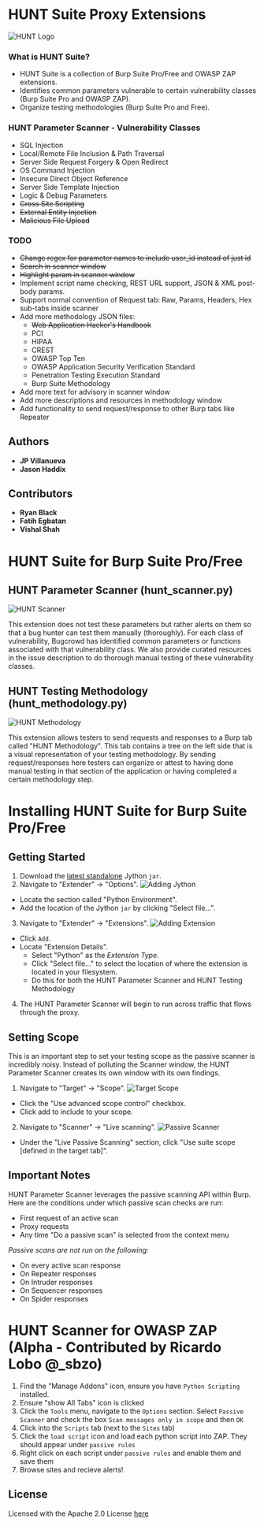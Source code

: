 # HUNT Suite Proxy Extensions 

![HUNT Logo](/images/logo.png)

### What is HUNT Suite?
* HUNT Suite is a collection of Burp Suite Pro/Free and OWASP ZAP extensions.
* Identifies common parameters vulnerable to certain vulnerability classes (Burp Suite Pro and OWASP ZAP). 
* Organize testing methodologies (Burp Suite Pro and Free).

### HUNT Parameter Scanner - Vulnerability Classes

* SQL Injection
* Local/Remote File Inclusion & Path Traversal
* Server Side Request Forgery & Open Redirect
* OS Command Injection
* Insecure Direct Object Reference
* Server Side Template Injection
* Logic & Debug Parameters
* ~~Cross Site Scripting~~
* ~~External Entity Injection~~
* ~~Malicious File Upload~~


### TODO
* ~~Change regex for parameter names to include user_id instead of just id~~
* ~~Search in scanner window~~
* ~~Highlight param in scanner window~~
* Implement script name checking, REST URL support, JSON & XML post-body params.
* Support normal convention of Request tab: Raw, Params, Headers, Hex sub-tabs inside scanner
* Add more methodology JSON files:
  * ~~Web Application Hacker's Handbook~~
  * PCI
  * HIPAA
  * CREST
  * OWASP Top Ten
  * OWASP Application Security Verification Standard
  * Penetration Testing Execution Standard
  * Burp Suite Methodology
* Add more text for advisory in scanner window
* Add more descriptions and resources in methodology window
* Add functionality to send request/response to other Burp tabs like Repeater

## Authors

* **JP Villanueva**
* **Jason Haddix**

## Contributors
* **Ryan Black**
* **Fatih Egbatan**
* **Vishal Shah**


# HUNT Suite for Burp Suite Pro/Free

## HUNT Parameter Scanner (hunt_scanner.py)

![HUNT Scanner](/images/scanner.png)

This extension does not test these parameters but rather alerts on them so that a bug hunter can test them manually (thoroughly). For each class of vulnerability, Bugcrowd has identified common parameters or functions associated with that vulnerability class. We also provide curated resources in the issue description to do thorough manual testing of these vulnerability classes.

## HUNT Testing Methodology (hunt_methodology.py)

![HUNT Methodology](/images/methodology.png)

This extension allows testers to send requests and responses to a Burp tab called "HUNT Methodology". This tab contains a tree on the left side that is a visual representation of your testing methodology. By sending request/responses here testers can organize or attest to having done manual testing in that section of the application or having completed a certain methodology step.

# Installing HUNT Suite for Burp Suite Pro/Free

## Getting Started
1. Download the [latest standalone](http://www.jython.org/downloads.html) Jython `jar`.
2. Navigate to "Extender" -> "Options". 
  ![Adding Jython](/images/jython.png)
  * Locate the section called "Python Environment".
  * Add the location of the Jython `jar` by clicking "Select file...".
3. Navigate to "Extender" -> "Extensions".
  ![Adding Extension](/images/extension.png)
  * Click `Add`.
  * Locate "Extension Details".
    * Select "Python" as the *Extension Type*.
    * Click "Select file..." to select the location of where the extension is located in your filesystem.
    * Do this for both the HUNT Parameter Scanner and HUNT Testing Methodology
4. The HUNT Parameter Scanner will begin to run across traffic that flows through the proxy.

## Setting Scope
This is an important step to set your testing scope as the passive scanner is incredibly noisy. Instead of polluting the Scanner window, the HUNT Parameter Scanner creates its own window with its own findings.
1. Navigate to "Target" -> "Scope".
  ![Target Scope](/images/target_scope.png)
  * Click the "Use advanced scope control" checkbox.
  * Click add to include to your scope.
2. Navigate to "Scanner" -> "Live scanning".
  ![Passive Scanner](/images/passive_scanner.png)
  * Under the "Live Passive Scanning" section, click "Use suite scope \[defined in the target tab\]".

## Important Notes
HUNT Parameter Scanner leverages the passive scanning API within Burp. Here are the conditions under which passive scan checks are run: 
* First request of an active scan
* Proxy requests
* Any time "Do a passive scan" is selected from the context menu

*Passive scans are not run on the following:*
* On every active scan response
* On Repeater responses
* On Intruder responses
* On Sequencer responses
* On Spider responses

# HUNT Scanner for OWASP ZAP (Alpha - Contributed by Ricardo Lobo @_sbzo)
1. Find the "Manage Addons" icon, ensure you have ``` Python Scripting ``` installed.
2. Ensure "show All Tabs" icon is clicked
3. Click the ```Tools``` menu, navigate to the ```Options``` section. Select ```Passive Scanner``` and check the box ```Scan messages only in scope``` and then ```OK```
4. Click into the ``` Scripts ``` tab (next to the  ``` Sites ``` tab)
5. Click the ```load script``` icon and load each python script into ZAP. They should appear under ```passive rules```
6. Right click on each script under ```passive rules``` and enable them and save them
7. Browse sites and recieve alerts!

## License
Licensed with the Apache 2.0 License [here](https://github.com/bugcrowd/HUNT/blob/master/license)
